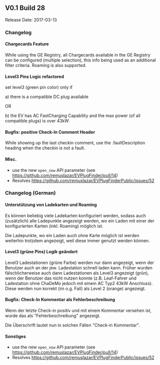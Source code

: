 ## V0.1 Build 28

Release Date: 2017-03-13

### Changelog

#### Chargecards Feature
While using the GE Registry, all Chargecards available in the GE Registry can be configured (multiple selection), this info being used as an additional filter criteria. Roaming is also supported.

#### Level3 Pins Logic refactored

set level3 (green pin color) only if

a) there is a compatible DC plug available

OR

b) the EV has AC FastCharging Capability and the max power (of all compatible plugs) is over 43kW

#### Bugfix: positive Check-In Comment Header

While showing up the last checkin comment, use the .faultDescription heading when the checkin is not a fault.

#### Misc.

- use the new `open_now` API parameter (see https://github.com/remuslazar/EVPlugFinder/pull/14)
- Resolves https://github.com/remuslazar/EVPlugFinderPublic/issues/52

### Changelog (German)

#### Unterstützung von Ladekarten und Roaming

Es können beliebig viele Ladekarten konfiguriert werden, sodass auch (zusätzlich) alle Ladepunkte 
angezeigt werden, wo ein Laden mit einer der konfigurierten Karten (inkl. Roaming) möglich ist.

Die Ladepunkte, wo ein Laden auch ohne Karte möglich ist werden weiterhin trotzdem angezeigt, 
weil diese immer genutzt werden können.

#### Level3 (grüne Pins) Logik geändert

Level3 Ladestationen (grüne Farbe) werden nur dann angezeigt, wenn der Benutzer auch an der jew. 
Ladestation schnell laden kann. Früher wurden fälschlicherweise auch dann Ladestationen als Level3 
angezeigt (grün), wenn der Benutzer das nicht nutzen konnte (z.B. Leaf-Fahrer und Ladestation 
ohne ChaDeMo jedoch mit einem AC Typ2 43kW Anschluss). Diese werden nun korrekt (im o.g. Fall) 
als Level 2 (orange) angezeigt.

#### Bugfix: Check-In Kommentar als Fehlerbeschreibung

Wenn der letzte Check-in positiv und mit einem Kommentar versehen ist, wurde das als "Fehlerbeschreibung" 
angezeigt.

Die Überschrift lautet nun in solchen Fällen "Check-in Kommentar".

#### Sonstiges

- use the new `open_now` API parameter (see https://github.com/remuslazar/EVPlugFinder/pull/14)
- Resolves https://github.com/remuslazar/EVPlugFinderPublic/issues/52

